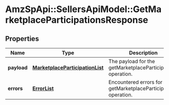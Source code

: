 # AmzSpApi::SellersApiModel::GetMarketplaceParticipationsResponse

## Properties
Name | Type | Description | Notes
------------ | ------------- | ------------- | -------------
**payload** | [**MarketplaceParticipationList**](MarketplaceParticipationList.md) | The payload for the getMarketplaceParticipations operation. | [optional] 
**errors** | [**ErrorList**](ErrorList.md) | Encountered errors for the getMarketplaceParticipations operation. | [optional] 


